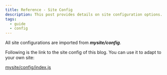 ```yaml
---
title: Reference - Site Config
description: This post provides details on site configuration options. 
tags: 
  - guide
  - config
---
```

All site configurations are imported from ___mysite/config___.

Following is the link to the site config of this blog. You can use it to adapt to your own site: 

[mysite/config/index.js](https://github.com/ooasis/tailwind-nuxtjs-starter-blog/blob/main/sample/config/index.js)
